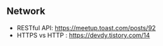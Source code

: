 ## Network

- RESTful API: https://meetup.toast.com/posts/92
- HTTPS vs HTTP : https://devdy.tistory.com/14
